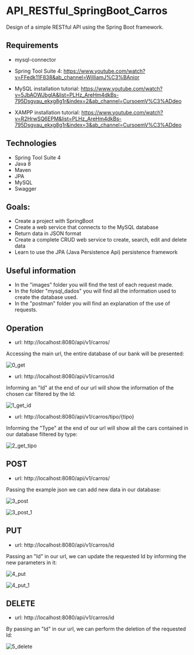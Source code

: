 # API_RESTful_SpringBoot_Carros
Design of a simple RESTful API using the Spring Boot framework.

## Requirements
- mysql-connector
- Spring Tool Suite 4: 
https://www.youtube.com/watch?v=FFedk11F838&ab_channel=WilliamJ%C3%BAnior

- MySQL installation tutorial:
https://www.youtube.com/watch?v=5JbAOWJbgIA&list=PLHz_AreHm4dkBs-795Dsgvau_ekxg8g1r&index=2&ab_channel=CursoemV%C3%ADdeo

- XAMPP installation tutorial:
https://www.youtube.com/watch?v=R2HrwSQ6EPM&list=PLHz_AreHm4dkBs-795Dsgvau_ekxg8g1r&index=3&ab_channel=CursoemV%C3%ADdeo

## Technologies
- Spring Tool Suite 4
- Java 8
- Maven
- JPA
- MySQL
- Swagger

## Goals:
- Create a project with SpringBoot
- Create a web service that connects to the MySQL database
- Return data in JSON format
- Create a complete CRUD web service to create, search, edit and delete data
- Learn to use the JPA (Java Persistence Api) persistence framework

## Useful information
- In the "images" folder you will find the test of each request made.
- In the folder "mysql_dados" you will find all the information used to create the database used.
- In the "postman" folder you will find an explanation of the use of requests.

## Operation
- url: http://localhost:8080/api/v1/carros/

Accessing the main url, the entire database of our bank will be presented:

![0_get](https://user-images.githubusercontent.com/40063504/113340024-c0925d00-9301-11eb-9576-4c560bf40156.PNG)

- url: http://localhost:8080/api/v1/carros/id

Informing an "Id" at the end of our url will show the information of the chosen car filtered by the Id:

![1_get_id](https://user-images.githubusercontent.com/40063504/113340034-c38d4d80-9301-11eb-88f2-736dde366e4c.PNG)

- url: http://localhost:8080/api/v1/carros/tipo/{tipo}

Informing the "Type" at the end of our url will show all the cars contained in our database filtered by type:

![2_get_tipo](https://user-images.githubusercontent.com/40063504/113340040-c5571100-9301-11eb-97b9-a74284d59fac.PNG)

## POST
- url: http://localhost:8080/api/v1/carros/

Passing the example json we can add new data in our database:

![3_post](https://user-images.githubusercontent.com/40063504/113340047-c720d480-9301-11eb-95bb-504e2b9e0326.PNG)

![3_post_1](https://user-images.githubusercontent.com/40063504/113340056-c9832e80-9301-11eb-8bab-2d46de27f3f1.PNG)

## PUT
- url: http://localhost:8080/api/v1/carros/id

Passing an "Id" in our url, we can update the requested Id by informing the new parameters in it:

![4_put](https://user-images.githubusercontent.com/40063504/113340059-cb4cf200-9301-11eb-8681-23559a6f79e2.PNG)

![4_put_1](https://user-images.githubusercontent.com/40063504/113340071-ce47e280-9301-11eb-99af-7394dc4807c9.PNG)

## DELETE
- url: http://localhost:8080/api/v1/carros/id

By passing an "Id" in our url, we can perform the deletion of the requested Id:

![5_delete](https://user-images.githubusercontent.com/40063504/113340078-d011a600-9301-11eb-9904-67d9c1ec7d21.PNG)
